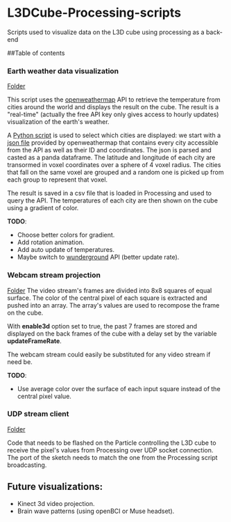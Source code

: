 # L3DCube-Processing-scripts
Scripts used to visualize data on the L3D cube using processing as a back-end

##Table of contents
### Earth weather data visualization
[Folder](https://github.com/amatelin/L3DCube-Processing-scripts/tree/master/earth_weather_data)

This script uses the [openweathermap](http://openweathermap.org/api) API to retrieve the temperature from cities around the world and displays the result on the cube. 
The result is a "real-time" (actually the free API key only gives access to hourly updates) visualization of the earth's weather. 

A [Python script](https://github.com/amatelin/L3DCube-Processing-scripts/blob/master/earth_weather_data/py/city_coordinates_comparison.py) is used to select which cities are displayed: we start with a [json file](http://bulk.openweathermap.org/sample/) provided by openweathermap
that contains every city accessible from the API as well as their ID and coordinates. The json is parsed and casted as a panda dataframe. 
The latitude and longitude of each city are transormed in voxel coordinates over a sphere of 4 voxel radius. The cities that fall
on the same voxel are grouped and a random one is picked up from each group to represent that voxel. 

The result is saved in a csv file that is loaded in Processing and used to query the API. The temperatures of each city are then shown 
on the cube using a gradient of color. 

**TODO**:
* Choose better colors for gradient. 
* Add rotation animation. 
* Add auto update of temperatures. 
* Maybe switch to [wunderground](http://www.wunderground.com) API (better update rate). 

### Webcam stream projection
[Folder](https://github.com/amatelin/L3DCube-Processing-scripts/tree/master/pixelate_video_stream)
The video stream's frames are divided into 8x8 squares of equal surface. The color of the central pixel of each square is extracted 
and pushed into an array. The array's values are used to recompose the frame on the cube. 

With **enable3d** option set to true, the past 7 frames are stored and displayed on the back frames of the cube with a delay set by the 
variable **updateFrameRate**. 

The webcam stream could easily be substituted for any video stream if need be. 

**TODO**:
* Use average color over the surface of each input square instead of the central pixel value. 

### UDP stream client
[Folder](https://github.com/amatelin/L3DCube-Processing-scripts/tree/master/udp-stream-client)

Code that needs to be flashed on the Particle controlling the L3D cube to receive the pixel's values from Processing over UDP socket connection. 
The port of the sketch needs to match the one from the Processing script broadcasting. 

## Future visualizations:

* Kinect 3d video projection.
* Brain wave patterns (using openBCI or Muse headset). 
